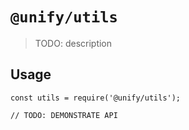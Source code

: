# `@unify/utils`

> TODO: description

## Usage

```
const utils = require('@unify/utils');

// TODO: DEMONSTRATE API
```
